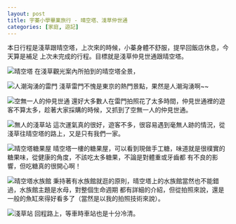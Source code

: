 ```yaml
---
layout: post
title: 宇蓁小學畢業旅行 - 晴空塔、淺草仲世通
categories: [家庭, 遊記]
---
```


本日行程是淺草跟晴空塔，上次來的時候，小蓁身體不舒服，提早回飯店休息，今天算是補足
上次未完成的行程。目標就是淺草仲見世通跟晴空塔。

![晴空塔](/assets/2017-07/2017-07-21-skytree-fullview.png)
在淺草觀光案內所拍到的晴空塔全景，

![人潮洶湧的雷門](/assets/2017-07/2017-07-21-asakusa.png)
淺草雷門不愧是東京的熱門景點，果然是人潮洶湧啊~~

![空無一人的仲見世通](/assets/2017-07/2017-07-21-asakusa-street.png)
還好大多數人在雷門拍照花了太多時間，仲見世通裡的遊客不算太多，趁著大家採購的時候，又抓到了空無一人的仲見世通。

![無人的淺草站](/assets/2017-07/2017-07-21-escalator.png)
這次運氣真的很好，遊客不多，很容易遇到毫無人跡的情況，從淺草往晴空塔的路上，又是只有我們一家。

![晴空塔糖果屋](/assets/2017-07/2017-07-21-skytree-candystore.png)
晴空塔一樓的糖果屋，可以看到現做手工糖，味道就是很樸實的糖果味，從健康的角度，不該吃太多糖果，不論是對體重或牙齒都
有不良的影響，但吃糖真的很開心啊！

![晴空塔水族館](/assets/2017-07/2017-07-21-skytree-aquarium.png)
秉持著有水族館就逛的原則，晴空塔上的水族館當然也不能錯過，水族館主題是水母，對整個生命週期
都有詳細的介紹，但從拍照來說，還是一般的魚缸來得好看多了（當然是以我的拍照技術來說）。

![淺草站](/assets/2017-07/2017-07-21-station.png)
回程路上，等車時車站也是十分冷清。